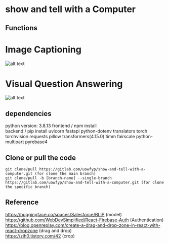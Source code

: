 # show and tell with a Computer

## Functions

# Image Captioning <br />

![alt text](https://drive.google.com/u/0/uc?id=1lYSxaPSg23z0a2Tml8SYCS1t2B3xG4Pr&export=download)

# Visual Question Answering <br />
![alt text](https://drive.google.com/u/0/uc?id=1q4J1jUXgv2KGqGHIOFBryGgp2IxDFJsi&export=download)

## dependencies

python version: 3.8.13
frontend / npm install <br />
backend / pip install uvicorn fastapi python-dotenv translators torch torchvision requests pillow transformers(4.15.0) timm fairscale python-multipart pyrebase4

## Clone or pull the code

```
git clone/pull https://gitlab.com/uowfyp/show-and-tell-with-a-computer.git (for clone the main branch)
git clone/pull -b [branch-name] --single-branch https://gitlab.com/uowfyp/show-and-tell-with-a-computer.git (for clone the specific branch)
```

## Reference

https://huggingface.co/spaces/Salesforce/BLIP (model) <br />
https://github.com/WebDevSimplified/React-Firebase-Auth (Authentication) <br/>
https://blog.openreplay.com/create-a-drag-and-drop-zone-in-react-with-react-dropzone (drag and drop)<br/>
https://zih0.tistory.com/42 (crop)
